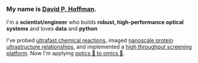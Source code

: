 ### My name is [David P. Hoffman](https://david-hoffman.github.io).

I'm a **scientist/engineer** who builds **robust, high-performance optical systems** and loves **data** and **python**

I've probed [ultrafast chemical reactions](https://pubs.acs.org/doi/abs/10.1021/acs.accounts.5b00508), imaged [nanoscale protein ultrastructure relationships](https://science.sciencemag.org/content/367/6475/eaaz5357), and implemented a [high throughput screening platform](https://www.eikontx.com). Now I'm applying [optics 🔬 to omics 🧬](https://www.10xgenomics.com).

<!--
**david-hoffman/david-hoffman** is a ✨ _special_ ✨ repository because its `README.md` (this file) appears on your GitHub profile.

Here are some ideas to get you started:

- 🔭 I’m currently working on ...
- 🌱 I’m currently learning ...
- 👯 I’m looking to collaborate on ...
- 🤔 I’m looking for help with ...
- 💬 Ask me about ...
- 📫 How to reach me: ...
- 😄 Pronouns: ...
- ⚡ Fun fact: ...
-->
